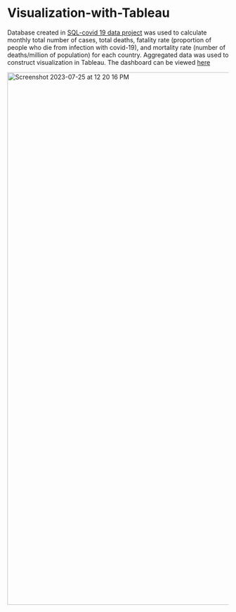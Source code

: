 # Visualization-with-Tableau
Database created in [SQL-covid 19 data project](https://github.com/GhareebM-Analyst/SQL-covid-19-data) was used to calculate monthly total number of cases, total deaths, fatality rate (proportion of people who die from infection with covid-19), and mortality rate (number of deaths/million of population) for each country. Aggregated data was used to construct visualization in Tableau. The dashboard can be viewed [here](https://public.tableau.com/app/profile/mwlod.ghareeb/viz/Covid_19_16745978618180/Dashboard1?publish=yes)

<img width="1210" alt="Screenshot 2023-07-25 at 12 20 16 PM" src="https://github.com/GhareebM-Analyst/Visualization-with-Tableau/assets/125158344/392b9f9d-1427-4ec5-a9a8-86ad0a4e939c">
